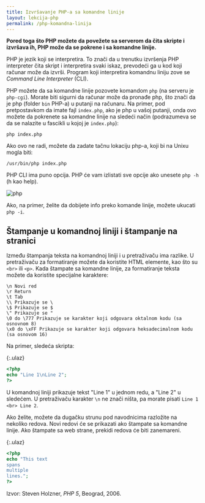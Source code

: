 ```yaml
---
title: Izvršavanje PHP-a sa komandne linije
layout: lekcija-php
permalink: /php-komandna-linija
---
```


**Pored toga što PHP možete da povežete sa serverom da čita skripte i izvršava ih, PHP može da se pokrene i sa komandne linije.**

PHP je jezik koji se interpretira. To znači da u trenutku izvršenja PHP interpreter čita skript i interpretira svaki iskaz, prevodeći ga u kod koji računar može da izvrši. Program koji interpretira komandnu liniju zove se *Command Line Interpreter* (CLI).

PHP možete da sa komandne linije pozovete komandom `php` (na serveru je `php-cgi`). Morate biti sigurni da računar može da pronađe php, što znači da je php (folder `bin` PHP-a) u putanji na računaru. Na primer, pod pretpostavkom da imate fajl `index.php`, ako je php u vašoj putanji, onda ovo možete da pokrenete sa komandne linije na sledeći način (podrazumeva se da se nalazite u fascikli u kojoj je `index.php`):

```
php index.php
```

Ako ovo ne radi, možete da zadate tačnu lokaciju php-a, koji bi na Unixu mogla biti:

```
/usr/bin/php index.php
```

PHP CLI ima puno opcija. PHP će vam izlistati sve opcije ako unesete `php -h` (h kao help).

![php](https://i.stack.imgur.com/RfxVi.gif)

Ako, na primer, želite da dobijete info preko komande linije, možete ukucati `php -i`.

## Štampanje u komandnoj liniji i štampanje na stranici

Između štampanja teksta na komandnoj liniji i u pretraživaču ima razlike. U pretraživaču za formatiranje možete da koristite HTML elemente, kao što su `<br>` ili `<p>`. Kada štampate sa komandne linije, za formatiranje teksta možete da koristite specijalne karaktere:

```
\n Novi red
\r Return
\t Tab
\\ Prikazuje se \
\$ Prikazuje se $
\" Prikazuje se "
\0 do \777 Prikazuje se karakter koji odgovara oktalnom kodu (sa osnovnom 8)
\x0 do \xFF Prikazuje se karakter koji odgovara heksadecimalnom kodu (sa osnovom 16)
```

Na primer, sledeća skripta:

{:.ulaz}
```php
<?php
echo "Line 1\nLine 2";
?>
```

U komandnoj liniji prikazuje tekst "Line 1" u jednom redu, a "Line 2" u sledećem. U pretraživaču karakter `\n` ne znači ništa, pa morate pisati `Line 1 <br> Line 2`.

Ako želite, možete da dugačku strunu pod navodnicima razložite na nekoliko redova. Novi redovi će se prikazati ako štampate sa komandne linije. Ako štampate sa web strane, prekidi redova će biti zanemareni.

{:.ulaz}
```php
<?php
echo "This text
spans
multiple
lines.";
?>
```


Izvor: Steven Holzner, *PHP 5*, Beograd, 2006.


<script>
  {% include js/jezici.js %}
  {% include js/editor-api.js %}
</script>
